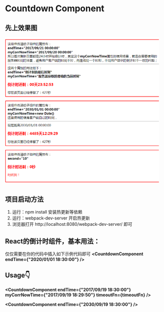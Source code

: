 # Countdown Component

## 先上效果图
![image](./images/image.png)


## 项目启动方法
1. 运行：npm install    安装热更新等依赖
2. 运行：webpack-dev-server   开启热更新
3. 浏览器打开 http://localhost:8080/webpack-dev-server/  即可


## React的倒计时组件，基本用法：
仅仅需要在你的代码中插入如下示例代码即可
**<CountdownComponent  endTime={"2020/01/01 18:30:00"} />**

## Usage👇
**<CountdownComponent second="10" timeoutFn={timeoutFn} />**

**<CountdownComponent second="100" />**

**<CountdownComponent endTime={"2017/09/19 18:30:00"} myCorrNowTime={"2017/09/19 18:29:50"} timeoutFn={timeoutFn} />**

**<CountdownComponent endTime={"2030/09/19 18:30:00"} />**
